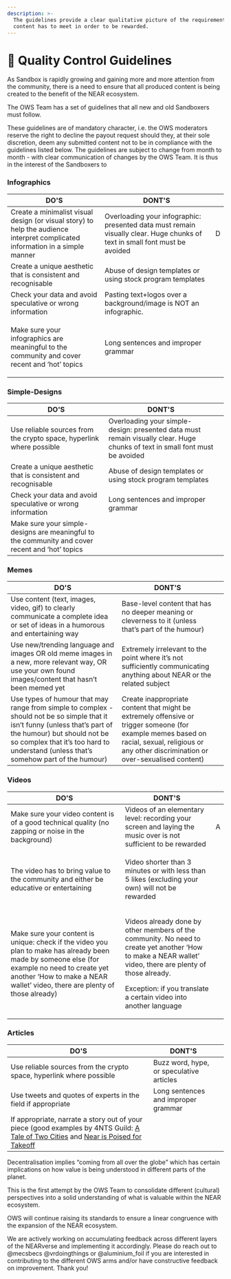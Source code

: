 ```yaml
---
description: >-
  The guidelines provide a clear qualitative picture of the requirements all
  content has to meet in order to be rewarded.
---
```


# 📐 Quality Control Guidelines

As Sandbox is rapidly growing and gaining more and more attention from the community, there is a need to ensure that all produced content is being created to the benefit of the NEAR ecosystem.&#x20;

The OWS Team has a set of guidelines that all new and old Sandboxers must follow.&#x20;

These guidelines are of mandatory character, i.e. the OWS moderators reserve the right to decline the payout request should they, at their sole discretion, deem any submitted content not to be in compliance with the guidelines listed below. The guidelines are subject to change from month to month - with clear communication of changes by the OWS Team. It is thus in the interest of the Sandboxers to&#x20;

### Infographics

| DO'S                                                                                                                          | DONT'S                                                                                                                     |   |
| ----------------------------------------------------------------------------------------------------------------------------- | -------------------------------------------------------------------------------------------------------------------------- | - |
| Create a minimalist visual design (or visual story) to help the audience interpret complicated information in a simple manner | Overloading your infographic: presented data must remain visually clear. Huge chunks of text in small font must be avoided | D |
| Create a unique aesthetic that is consistent and recognisable                                                                 | Abuse of design templates or using stock program templates                                                                 |   |
| Check your data and avoid speculative or wrong information                                                                    | Pasting text+logos over a background/image is NOT an infographic.                                                          |   |
| <p>Make sure your infographics are meaningful to the community and cover recent and ‘hot’ topics</p><p></p>                   | Long sentences and improper grammar                                                                                        |   |

### Simple-Designs

| DO'S                                                                                            | DONT'S                                                                                                                       |   |
| ----------------------------------------------------------------------------------------------- | ---------------------------------------------------------------------------------------------------------------------------- | - |
| Use reliable sources from the crypto space, hyperlink where possible                            | Overloading your simple-design: presented data must remain visually clear. Huge chunks of text in small font must be avoided |   |
| Create a unique aesthetic that is consistent and recognisable                                   | Abuse of design templates or using stock program templates                                                                   |   |
| Check your data and avoid speculative or wrong information                                      | Long sentences and improper grammar                                                                                          |   |
| Make sure your simple-designs are meaningful to the community and cover recent and ‘hot’ topics |                                                                                                                              |   |

### Memes

| DO'S                                                                                                                                                                                                                                                | DONT'S                                                                                                                                                                                          |   |
| --------------------------------------------------------------------------------------------------------------------------------------------------------------------------------------------------------------------------------------------------- | ----------------------------------------------------------------------------------------------------------------------------------------------------------------------------------------------- | - |
| Use content (text, images, video, gif) to clearly communicate a complete idea or set of ideas in a humorous and entertaining way                                                                                                                    | Base-level content that has no deeper meaning or cleverness to it (unless that’s part of the humour)                                                                                            |   |
| Use new/trending language and images OR old meme images in a new, more relevant way, OR use your own found images/content that hasn’t been memed yet                                                                                                | Extremely irrelevant to the point where it’s not sufficiently communicating anything about NEAR or the related subject                                                                          |   |
| Use types of humour that may range from simple to complex - should not be so simple that it isn’t funny (unless that’s part of the humour) but should not be so complex that it’s too hard to understand (unless that’s somehow part of the humour) | Create inappropriate content that might be extremely offensive or trigger someone (for example memes based on racial, sexual, religious or any other discrimination or over-sexualised content) |   |

### Videos

| DO'S                                                                                                                                                                                                                                              | DONT'S                                                                                                                                                                                                                                           |   |
| ------------------------------------------------------------------------------------------------------------------------------------------------------------------------------------------------------------------------------------------------- | ------------------------------------------------------------------------------------------------------------------------------------------------------------------------------------------------------------------------------------------------ | - |
| Make sure your video content is of a good technical quality (no zapping or noise in the background)                                                                                                                                               | Videos of an elementary level: recording your screen and laying the music over is not sufficient to be rewarded                                                                                                                                  | A |
| The video has to bring value to the community and either be educative or entertaining                                                                                                                                                             | <p>Video shorter than 3 minutes or with less than 5 likes (excluding your own) will not be rewarded</p><p></p>                                                                                                                                   |   |
| <p>Make sure your content is unique: check if the video you plan to make has already been made by someone else (for example no need to create yet another ‘How to make a NEAR wallet’ video, there are plenty of those already)</p><p></p><p></p> | <p>Videos already done by other members of the community. No need to create yet another ‘How to make a NEAR wallet’ video, there are plenty of those already.</p><p></p><p>Exception: if you translate a certain video into another language</p> |   |

### Articles

| DO'S                                                                                                                                                                                                                                                                                                                | DONT'S                                   |   |
| ------------------------------------------------------------------------------------------------------------------------------------------------------------------------------------------------------------------------------------------------------------------------------------------------------------------- | ---------------------------------------- | - |
| Use reliable sources from the crypto space, hyperlink where possible                                                                                                                                                                                                                                                | Buzz word, hype, or speculative articles |   |
| Use tweets and quotes of experts in the field if appropriate                                                                                                                                                                                                                                                        | Long sentences and improper grammar      |   |
| If appropriate, narrate a story out of your piece (good examples by 4NTS Guild: [A Tale of Two Cities](https://nearguilds.com/2021/01/26/near-and-ethereum-a-tale-of-two-cities/) and [Near is Poised for Takeoff](https://nearguilds.com/2021/04/11/near-is-poised-for-takeoff-the-train-is-leaving-the-station/)  |                                          |   |

Decentralisation implies “coming from all over the globe” which has certain implications on how value is being understood in different parts of the planet.

This is the first attempt by the OWS Team to consolidate different (cultural) perspectives into a solid understanding of what is valuable within the NEAR ecosystem.&#x20;

OWS will continue raising its standards to ensure a linear congruence with the expansion of the NEAR ecosystem.&#x20;

We are actively working on accumulating feedback across different layers of the NEARverse and implementing it accordingly. Please do reach out to @mecsbecs @vrdoingthings or @aluminium\_foil if you are interested in contributing to the different OWS arms and/or have constructive feedback on improvement. Thank you!
